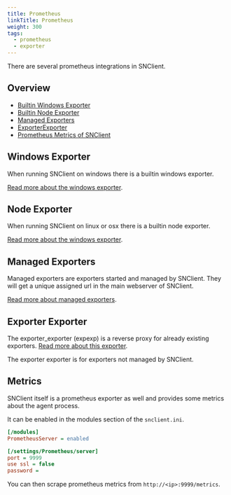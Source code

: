 ```yaml
---
title: Prometheus
linkTitle: Prometheus
weight: 300
tags:
  - prometheus
  - exporter
---
```


There are several prometheus integrations in SNClient.

## Overview

- [Builtin Windows Exporter](#windows-exporter)
- [Builtin Node Exporter](#node-exporter)
- [Managed Exporters](#managed-exporters)
- [ExporterExporter](#exporter-exporter)
- [Prometheus Metrics of SNClient](#metrics)

## Windows Exporter

When running SNClient on windows there is a builtin windows exporter.

[Read more about the windows exporter](windows).

## Node Exporter

When running SNClient on linux or osx there is a builtin node exporter.

[Read more about the windows exporter](node).

## Managed Exporters

Managed exporters are exporters started and managed by SNClient. They will get
a unique assigned url in the main webserver of SNClient.

[Read more about managed exporters](managed).

## Exporter Exporter

The exporter_exporter (expexp) is a reverse proxy for already existing exporters.
[Read more about this exporter](exporter).

The exporter exporter is for exporters not managed by SNClient.

## Metrics

SNClient itself is a prometheus exporter as well and provides some metrics
about the agent process.

It can be enabled in the modules section of the `snclient.ini`.

```ini
[/modules]
PrometheusServer = enabled

[/settings/Prometheus/server]
port = 9999
use ssl = false
password =
```

You can then scrape prometheus metrics from `http://<ip>:9999/metrics`.

